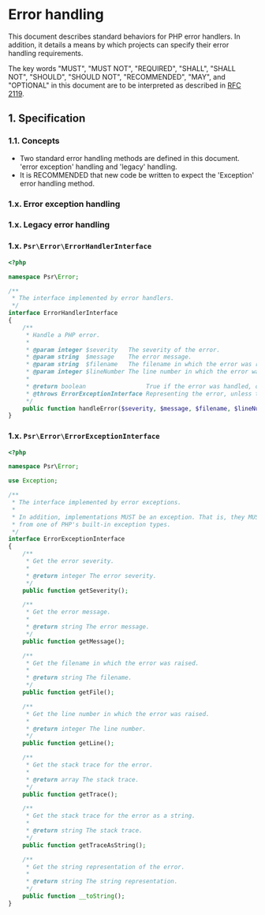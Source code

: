 # Error handling

This document describes standard behaviors for PHP error handlers. In addition,
it details a means by which projects can specify their error handling
requirements.

The key words "MUST", "MUST NOT", "REQUIRED", "SHALL", "SHALL NOT", "SHOULD",
"SHOULD NOT", "RECOMMENDED", "MAY", and "OPTIONAL" in this document are to be
interpreted as described in [RFC 2119].

## 1. Specification

### 1.1. Concepts

- Two standard error handling methods are defined in this document. 'error
  exception' handling and 'legacy' handling.
- It is RECOMMENDED that new code be written to expect the 'Exception' error
  handling method.

### 1.x. Error exception handling

### 1.x. Legacy error handling

### 1.x. `Psr\Error\ErrorHandlerInterface`

```php
<?php

namespace Psr\Error;

/**
 * The interface implemented by error handlers.
 */
interface ErrorHandlerInterface
{
    /**
     * Handle a PHP error.
     *
     * @param integer $severity   The severity of the error.
     * @param string  $message    The error message.
     * @param string  $filename   The filename in which the error was raised.
     * @param integer $lineNumber The line number in which the error was raised.
     *
     * @return boolean                 True if the error was handled, otherwise false.
     * @throws ErrorExceptionInterface Representing the error, unless the error is a deprecation message, or '@' suppression is in use.
     */
    public function handleError($severity, $message, $filename, $lineNumber);
}
```

### 1.x. `Psr\Error\ErrorExceptionInterface`

```php
<?php

namespace Psr\Error;

use Exception;

/**
 * The interface implemented by error exceptions.
 *
 * In addition, implementations MUST be an exception. That is, they MUST extend
 * from one of PHP's built-in exception types.
 */
interface ErrorExceptionInterface
{
    /**
     * Get the error severity.
     *
     * @return integer The error severity.
     */
    public function getSeverity();

    /**
     * Get the error message.
     *
     * @return string The error message.
     */
    public function getMessage();

    /**
     * Get the filename in which the error was raised.
     *
     * @return string The filename.
     */
    public function getFile();

    /**
     * Get the line number in which the error was raised.
     *
     * @return integer The line number.
     */
    public function getLine();

    /**
     * Get the stack trace for the error.
     *
     * @return array The stack trace.
     */
    public function getTrace();

    /**
     * Get the stack trace for the error as a string.
     *
     * @return string The stack trace.
     */
    public function getTraceAsString();

    /**
     * Get the string representation of the error.
     *
     * @return string The string representation.
     */
    public function __toString();
}
```

<!-- References -->

[RFC 2119]: http://tools.ietf.org/html/rfc2119
